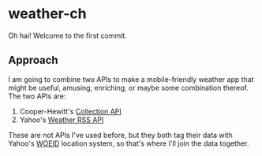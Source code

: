 # weather-ch

Oh hai! Welcome to the first commit.

## Approach

I am going to combine two APIs to make a mobile-friendly weather app that might be useful, amusing, enriching, or maybe some combination thereof. The two APIs are:

1. Cooper-Hewitt's [Collection API](https://collection.cooperhewitt.org/api/)
2. Yahoo's [Weather RSS API](http://developer.yahoo.com/weather/)

These are not APIs I've used before, but they both tag their data with Yahoo's [WOEID](http://developer.yahoo.com/geo/geoplanet/guide/concepts.html) location system, so that's where I'll join the data together.
